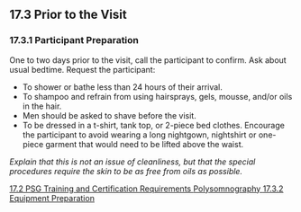 ## 17.3 Prior to the Visit

### 17.3.1 Participant Preparation

One to two days prior to the visit, call the participant to confirm. Ask about usual bedtime. Request the participant:

* To shower or bathe less than 24 hours of their arrival.
* To shampoo and refrain from using hairsprays, gels, mousse, and/or oils in the hair.
* Men should be asked to shave before the visit.
* To be dressed in a t-shirt, tank top, or 2-piece bed clothes.  Encourage the participant to avoid wearing a long nightgown, nightshirt or one-piece garment that would need to be lifted above the waist.

_Explain that this is not an issue of cleanliness, but that the special procedures require the skin to be as free from oils as possible._


<div class="center">
<div class="btn-group">
  <a href=":pages_path:/manuals/polysomnography/17-02-psg-training-cert.md" class="btn btn-default">
    <span class="glyphicon glyphicon-chevron-left"></span>
    17.2 PSG Training and Certification Requirements
  </a>

  <a href=":pages_path:/manuals/polysomnography" class="btn btn-default">
    <span class="glyphicon glyphicon-chevron-up"></span>
    Polysomnography
  </a>

  <a href=":pages_path:/manuals/polysomnography/17-03-02-equipment-prep.md" class="btn btn-success">
    17.3.2 Equipment Preparation
    <span class="glyphicon glyphicon-chevron-right"></span>
  </a>
</div>
</div>
